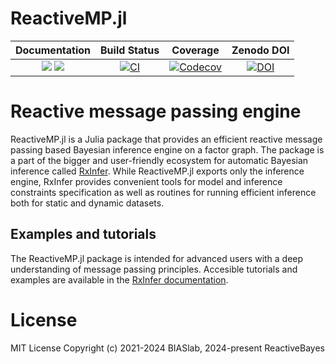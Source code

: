 # ReactiveMP.jl

| **Documentation**                                                         | **Build Status**                 | **Coverage**                       | **Zenodo DOI**                   |
|:-------------------------------------------------------------------------:|:--------------------------------:|:----------------------------------:|:--------------------------------:|
| [![][docs-stable-img]][docs-stable-url] [![][docs-dev-img]][docs-dev-url] | [![CI][ci-img]][ci-url]         | [![Codecov][codecov-img]][codecov-url] | [![DOI][zenodo-img]][zenodo-url] |

[docs-dev-img]: https://img.shields.io/badge/docs-dev-blue.svg
[docs-dev-url]: https://reactivebayes.github.io/ReactiveMP.jl/dev

[docs-stable-img]: https://img.shields.io/badge/docs-stable-blue.svg
[docs-stable-url]: https://reactivebayes.github.io/ReactiveMP.jl/stable

[ci-img]: https://github.com/reactivebayes/ReactiveMP.jl/actions/workflows/ci.yml/badge.svg?branch=main
[ci-url]: https://github.com/reactivebayes/ReactiveMP.jl/actions

[codecov-img]: https://codecov.io/gh/reactivebayes/ReactiveMP.jl/branch/main/graph/badge.svg
[codecov-url]: https://codecov.io/gh/reactivebayes/ReactiveMP.jl?branch=main

[zenodo-img]: https://zenodo.org/badge/DOI/10.5281/zenodo.8381133.svg
[zenodo-url]: https://zenodo.org/doi/10.5281/zenodo.5913616

# Reactive message passing engine

ReactiveMP.jl is a Julia package that provides an efficient reactive message passing based Bayesian inference engine on a factor graph. The package is a part of the bigger and user-friendly ecosystem for automatic Bayesian inference called [RxInfer](https://github.com/reactivebayes/RxInfer.jl). While ReactiveMP.jl exports only the inference engine, RxInfer provides convenient tools for model and inference constraints specification as well as routines for running efficient inference both for static and dynamic datasets. 

## Examples and tutorials

The ReactiveMP.jl package is intended for advanced users with a deep understanding of message passing principles.
Accesible tutorials and examples are available in the [RxInfer documentation](https://reactivebayes.github.io/RxInfer.jl/stable/).

# License

MIT License Copyright (c) 2021-2024 BIASlab, 2024-present ReactiveBayes
